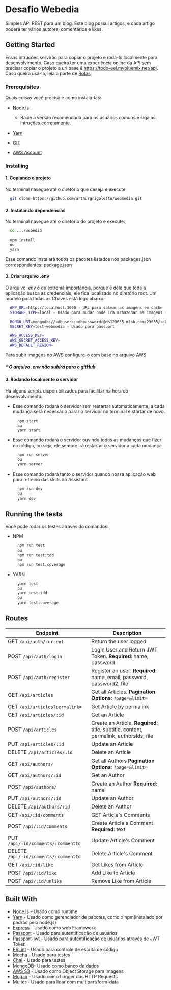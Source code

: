 # Desafio Webedia

Simples API REST para um blog. Este blog possui artigos, e cada artigo poderá ter vários autores, comentários e likes.

## Getting Started

Essas intruções servirão para copiar o projeto e rodá-lo localmente para desenvolvimento. Caso queira ter uma experiência online da API sem precisar copiar o projeto a url base é <https://todo-eel.mybluemix.net/api>. Caso queira usá-la, leia a parte de [Rotas](#routes)

### Prerequisites

Quais coisas você precisa e como instalá-las:

- [Node.js](https://nodejs.org/en/)

  - Baixe a versão recomendada para os usuários comuns e siga as intruções corretamente.

- [Yarn](https://yarnpkg.com/pt-BR/)
- [GIT](https://git-scm.com/book/en/v2/Getting-Started-Installing-Git)
- [AWS Account](https://console.aws.amazon.com/)

### Installing

#### 1. Copiando o projeto

No terminal navegue até o diretório que deseja e execute:

```bash
  git clone https://github.com/arthurgrigoletto/webmedia.git
```

#### 2. Instalando dependências

No terminal navegue até o diretório do projeto e execute:

```bash
  cd .../webedia

  npm install
  ou
  yarn
```

Esse comando instalará todos os pacotes listados nos packages.json correspondentes: [package.json](https://github.com/arthurgrigoletto/webmedia/blob/master/package.json)

#### 3. Criar arquivo .env

O arquivo _.env_ é de extrema importância, porque é dele que toda a aplicação busca as credenciais, ele fica localizado no diretório root. Um modelo para todas as Chaves está logo abaixo:

```bash
  APP_URL=http://localhost:3000 - URL para salvar as imagens em cache
  STORAGE_TYPE=local - Usado para mudar onde ira armazenar as imagens (Options: local / s3)

  MONGO_URI=mongodb://<dbuser>:<dbpassword>@ds123635.mlab.com:23635/<dbname>
  SECRET_KEY=test-webmedia - Usado para passport

  AWS_ACCESS_KEY=
  AWS_SECRET_ACCESS_KEY=
  AWS_DEFAULT_REGION=
```

Para subir imagens no AWS configure-o com base no arquivo [AWS](https://github.com/arthurgrigoletto/webmedia/blob/master/docs/aws.md)

##### \* _O arquivo .env não subirá para o gitHub_

#### 3. Rodando localmente o servidor

Há alguns scripts disponibilizados para facilitar na hora do desenvolvimento.

- Esse comando rodará o servidor sem restartar automaticamente, a cada mudança será necessário parar o servidor no terminal e startar de novo.

  ```bash
    npm start
    ou
    yarn start
  ```

- Esse comando rodará o servidor ouvindo todas as mudanças que fizer no código, ou seja, ele sempre irá restartar o servidor a cada mudança

  ```bash
    npm run server
    ou
    yarn server
  ```

- Esse comando rodará tanto o servidor quando nossa aplicação web para retreino das skills do Assistant

  ```bash
    npm run dev
    ou
    yarn dev
  ```

## Running the tests

Você pode rodar os testes através do comandos:

- NPM

  ```bash
    npm run test
    ou
    npm run test:tdd
    ou
    npm run test:coverage
  ```

- YARN

  ```bash
    yarn test
    ou
    yarn test:tdd
    ou
    yarn test:coverage
  ```

## Routes

| Endpoint                              | Description                                                                            |
| ------------------------------------- | -------------------------------------------------------------------------------------- |
| GET `/api/auth/current`               | Return the user logged                                                                 |
| POST `/api/auth/login`                | Login User and Return JWT Token. **Required**: name, password                          |
| POST `/api/auth/register`             | Register an user. **Required**: name, email, password, password2, file                 |
| GET `/api/articles`                   | Get all Articles. **Pagination Options**: `?page=&limit=`                              |
| GET `/api/articles?permalink=`        | Get Article by permalink                                                               |
| GET `/api/articles/:id`               | Get an Article                                                                         |
| POST `/api/articles`                  | Create an Article. **Required**: title, subtitle, content, permalink, authorsIds, file |
| PUT `/api/articles/:id`               | Update an Article                                                                      |
| DELETE `/api/articles/:id`            | Delete an Article                                                                      |
| GET `/api/authors/`                   | Get all Authors **Pagination Options**: `?page=&limit=`                                |
| GET `/api/authors/:id`                | Get an Author                                                                          |
| POST `/api/authors/`                  | Create an Author **Required**: name                                                    |
| PUT `/api/authors/:id`                | Update an Author                                                                       |
| DELETE `/api/authors/:id`             | Delete an Author                                                                       |
| GET `/api/:id/comments`               | GET Article's Comments                                                                 |
| POST `/api/:id/comments`              | Create Article's Comment  **Required**: text                                           |
| PUT `/api/:id/comments/:commentId`    | Update Article's Comment                                                               |
| DELETE `/api/:id/comments/:commentId` | Delete Article's Comment                                                               |
| GET `/api/:id/like`                   | Get Likes from Article                                                                 |
| POST `/api/:id/like`                  | Add Like to Article                                                                    |
| POST `/api/:id/unlike`                | Remove Like from Article                                                               |

## Built With

- [Node.js](https://nodejs.org/en/) - Usado como runtime
- [Yarn](https://yarnpkg.com/pt-BR/) - Usado como gerenciador de pacotes, como o npm(instalado por padrão pelo node.js)
- [Express](https://expressjs.com/pt-br/) - Usado como web Framework
- [Passport](http://www.passportjs.org/) - Usado para autentificação de usuários
- [Passport-jwt](https://github.com/themikenicholson/passport-jwt) - Usado para autentificação de usuários através de JWT Token
- [ESLint](https://eslint.org/) - Usado para controle de escrita de código
- [Mocha](https://mochajs.org/) - Usado para testes
- [Chai](https://www.chaijs.com/) - Usado para testes
- [MongoDB](https://www.mongodb.com/)- Usado como banco de dados
- [AWS S3](https://aws.amazon.com/pt/s3/) - Usado como Object Storage para imagens
- [Mogan](https://github.com/expressjs/morgan) - Usado como Logger das HTTP Requests
- [Multer](https://github.com/expressjs/multer) - Usado para lidar com multipart/form-data
